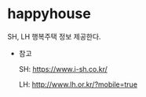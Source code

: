 # happyhouse
SH, LH 행복주택 정보 제공한다.

- 참고
    
    SH: https://www.i-sh.co.kr/
    
    LH: http://www.lh.or.kr/?mobile=true
